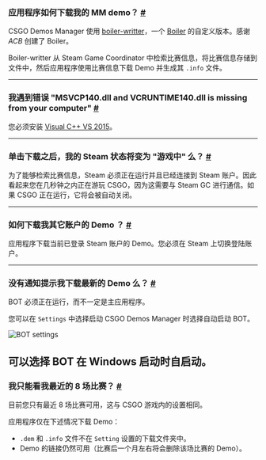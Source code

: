 <a class="anchor" id="how"></a>

### 应用程序如何下载我的 MM demo？ [#](/docs/downloads#how)

CSGO Demos Manager 使用 [boiler-writter](https://github.com/akiver/boiler-writter)，一个 [Boiler](https://bitbucket.org/ACB/boiler/) 的自定义版本。感谢 _ACB_ 创建了 Boiler。

Boiler-writter 从 Steam Game Coordinator 中检索比赛信息，将比赛信息存储到文件中，然后应用程序使用比赛信息下载 Demo 并生成其 `.info` 文件。

---

<a class="anchor" id="msvcp"></a>

### 我遇到错误 "MSVCP140.dll and VCRUNTIME140.dll is missing from your computer" [#](/docs/downloads#msvcp)

您必须安装 [Visual C++ VS 2015](https://www.microsoft.com/en-us/download/details.aspx?id=48145)。

---

<a class="anchor" id="steam-status"></a>

### 单击下载之后，我的 Steam 状态将变为 "游戏中" 么？ [#](/docs/downloads#steam-status)

为了能够检索比赛信息，Steam 必须正在运行并且已经连接到 Steam 账户。因此看起来您在几秒钟之内正在游玩 CSGO，因为这需要与 Steam GC 进行通信。如果 CSGO 正在运行，它将会被自动关闭。

---

<a class="anchor" id="others-accounts"></a>

### 如何下载我其它账户的 Demo ？ [#](/docs/downloads#others-accounts)

应用程序下载当前已登录 Steam 账户的 Demo。您必须在 Steam 上切换登陆账户。

---

<a class="anchor" id="notifications"></a>

### 没有通知提示我下载最新的 Demo 么？ [#](/docs/downloads#notifications)

BOT 必须正在运行，而不一定是主应用程序。

您可以在 `Settings` 中选择启动 CSGO Demos Manager 时选择自动启动 BOT。

![BOT settings](docs/downloads/bot-settings.png)

## <p class="has-text-warning">可以选择 BOT 在 Windows 启动时自启动。</p>

<a class="anchor" id="matches-number"></a>

### 我只能看我最近的 8 场比赛？ [#](/docs/downloads#matches-number)

目前您只有最近 8 场比赛可用，这与 CSGO 游戏内的设置相同。

应用程序仅在下述情况下载 Demo：

- `.dem` 和 `.info` 文件不在 `Setting` 设置的下载文件夹中。
- Demo 的链接仍然可用（比赛后一个月左右将会删除该场比赛的 Demo）。
